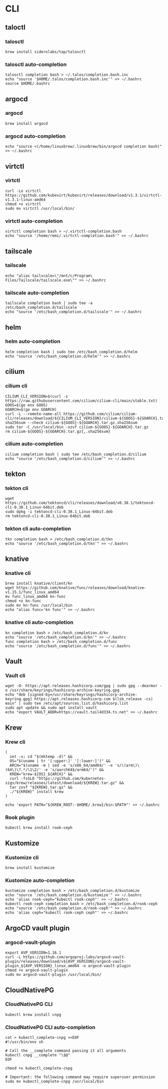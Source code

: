 # CLI

## taloctl

### talosctl

```
brew install siderolabs/tap/talosctl
```

### talosctl auto-completion

```
talosctl completion bash > ~/.talos/completion.bash.inc
echo "source '$HOME/.talos/completion.bash.inc'" >> ~/.bashrc
source $HOME/.bashrc
```

## argocd

### argocd

```
brew install argocd
```

### argocd auto-completion

```
echo "source <(/home/linuxbrew/.linuxbrew/bin/argocd completion bash)" >> ~/.bashrc
```

## virtctl

### virtctl

```
curl -Lo virtctl https://github.com/kubevirt/kubevirt/releases/download/v1.3.1/virtctl-v1.3.1-linux-amd64
chmod +x virtctl
sudo mv virtctl /usr/local/bin/
```

### virtctl auto-completion

```
virtctl completion bash > ~/.virtctl-completion.bash
echo "source '/home/remi/.virtctl-completion.bash'" >> ~/.bashrc
```

## tailscale

### tailscale

```
echo "alias tailscale=\"/mnt/c/Program\ Files/Tailscale/tailscale.exe\"" >> ~/.bashrc
```

### tailscale auto-completion

```
tailscale completion bash | sudo tee -a /etc/bash_completion.d/tailscale
echo "source '/etc/bash_completion.d/tailscale'" >> ~/.bashrc
```

## helm

### helm auto-completion

```
helm completion bash | sudo tee /etc/bash_completion.d/helm
echo "source '/etc/bash_completion.d/helm'" >> ~/.bashrc
```

## cilium

### cilium cli

```
CILIUM_CLI_VERSION=$(curl -s https://raw.githubusercontent.com/cilium/cilium-cli/main/stable.txt)
GOOS=$(go env GOOS)
GOARCH=$(go env GOARCH)
curl -L --remote-name-all https://github.com/cilium/cilium-cli/releases/download/${CILIUM_CLI_VERSION}/cilium-${GOOS}-${GOARCH}.tar.gz{,.sha256sum}
sha256sum --check cilium-${GOOS}-${GOARCH}.tar.gz.sha256sum
sudo tar -C /usr/local/bin -xzvf cilium-${GOOS}-${GOARCH}.tar.gz
rm cilium-${GOOS}-${GOARCH}.tar.gz{,.sha256sum}
```

### cilium auto-completion

```
cilium completion bash | sudo tee /etc/bash_completion.d/cilium
echo "source '/etc/bash_completion.d/cilium'" >> ~/.bashrc
```

## tekton

### tekton cli

```
wget https://github.com/tektoncd/cli/releases/download/v0.38.1/tektoncd-cli-0.38.1_Linux-64bit.deb
sudo dpkg -i tektoncd-cli-0.38.1_Linux-64bit.deb
rm tektoncd-cli-0.38.1_Linux-64bit.deb
```

### tekton cli auto-completion

```
tkn completion bash > /etc/bash_completion.d/tkn
echo "source '/etc/bash_completion.d/tkn'" >> ~/.bashrc
```

## knative

### knative cli

```
brew install knative/client/kn
wget https://github.com/knative/func/releases/download/knative-v1.15.1/func_linux_amd64
mv func_linux_amd64 kn-func
chmod +x kn-func
sudo mv kn-func /usr/local/bin
echo "alias func='kn func'" >> ~/.bashrc
```

### knative cli auto-completion

```
kn completion bash > /etc/bash_completion.d/kn
echo "source '/etc/bash_completion.d/kn'" >> ~/.bashrc
func completion bash > /etc/bash_completion.d/func
echo "source '/etc/bash_completion.d/func'" >> ~/.bashrc
```

## Vault

### Vault cli

```
wget -O- https://apt.releases.hashicorp.com/gpg | sudo gpg --dearmor -o /usr/share/keyrings/hashicorp-archive-keyring.gpg
echo "deb [signed-by=/usr/share/keyrings/hashicorp-archive-keyring.gpg] https://apt.releases.hashicorp.com $(lsb_release -cs) main" | sudo tee /etc/apt/sources.list.d/hashicorp.list
sudo apt update && sudo apt install vault
echo "export VAULT_ADDR=https://vault.tail4d334.ts.net" >> ~/.bashrc
```

## Krew

### Krew cli

```
(
  set -x; cd "$(mktemp -d)" &&
  OS="$(uname | tr '[:upper:]' '[:lower:]')" &&
  ARCH="$(uname -m | sed -e 's/x86_64/amd64/' -e 's/\(arm\)\(64\)\?.*/\1\2/' -e 's/aarch64$/arm64/')" &&
  KREW="krew-${OS}_${ARCH}" &&
  curl -fsSLO "https://github.com/kubernetes-sigs/krew/releases/latest/download/${KREW}.tar.gz" &&
  tar zxvf "${KREW}.tar.gz" &&
  ./"${KREW}" install krew
)

echo 'export PATH="${KREW_ROOT:-$HOME/.krew}/bin:$PATH"' >> ~/.bashrc
```

### Rook plugin

```
kubectl krew install rook-ceph
```

## Kustomize

### Kustomize cli

```
brew install kustomize
```

### Kustomize auto-completion

```
kustomize completion bash > /etc/bash_completion.d/kustomize
echo "source '/etc/bash_completion.d/kustomize'" >> ~/.bashrc
echo 'alias rook-ceph="kubectl rook-ceph"' >> ~/.bashrc
kubectl rook-ceph completion bash > /etc/bash_completion.d/rook-ceph
echo "source '/etc/bash_completion.d/rook-ceph'" >> ~/.bashrc
echo 'alias ceph="kubectl rook-ceph ceph"' >> ~/.bashrc
```

## ArgoCD vault plugin

### argocd-vault-plugin

```
export AVP_VERSION=1.16.1
curl -L https://github.com/argoproj-labs/argocd-vault-plugin/releases/download/v${AVP_VERSION}/argocd-vault-plugin_${AVP_VERSION}_linux_amd64 -o argocd-vault-plugin
chmod +x argocd-vault-plugin
sudo mv argocd-vault-plugin /usr/local/bin/
```

## CloudNativePG

### CloudNativePG CLI

```
kubectl krew install cnpg
```

### CloudNativePG CLI auto-completion

```
cat > kubectl_complete-cnpg <<EOF
#!/usr/bin/env sh

# Call the __complete command passing it all arguments
kubectl cnpg __complete "\$@"
EOF

chmod +x kubectl_complete-cnpg

# Important: the following command may require superuser permission
sudo mv kubectl_complete-cnpg /usr/local/bin
```
